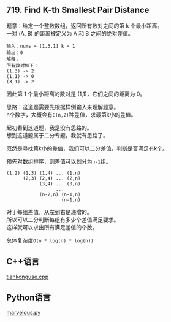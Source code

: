 ## 719. Find K-th Smallest Pair Distance

题意：给定一个整数数组，返回所有数对之间的第 k 个最小距离。  
一对 (A, B) 的距离被定义为 A 和 B 之间的绝对差值。  





```
输入：nums = [1,3,1] k = 1
输出：0 
解释：
所有数对如下：
(1,3) -> 2
(1,1) -> 0
(3,1) -> 2
```

因此第 1 个最小距离的数对是 (1,1)，它们之间的距离为 0。


思路：这道题需要先根据样例输入来理解题意。  
n个数字，大概会有`C(n,2)`种差值，求最第k小的差值。  


起初看到这道题，我是没有思路的。  
想到这道题属于二分专题，我就有思路了。  


既然是寻找第k小的差值，我们可以二分差值，判断是否满足有k个。  


预先对数组排序，则差值可以划分为`n-1`组。  


```
(1,2) (1,3) (1,4) ... (1,n)
      (2,3) (2,4) ... (2,n)
	        (3,4) ... (3,n)
			      ...
			(n-2,n) (n-1,n)
				    (n-1,n)
```


对于每组差值，从左到右是递增的。  
所以可以二分判断每组有多少个差值满足要求。  
这样就可以求出所有满足差值的个数。  


总体复杂度`O(n * log(n) * log(n))`  


## C++语言  


[tiankonguse.cpp](./tainkonguse.cpp)

## Python语言

[marvelous.py](./marvelous.py)
